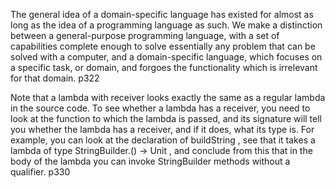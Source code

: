 The general idea of a domain-specific language has existed for almost as long as the idea
of a programming language as such. We make a distinction between a general-purpose
programming language, with a set of capabilities complete enough to solve essentially
any problem that can be solved with a computer, and a domain-specific language, which
focuses on a specific task, or domain, and forgoes the functionality which is irrelevant for
that domain.
p322

Note that a lambda with receiver looks exactly the same as a regular lambda in the
source code. To see whether a lambda has a receiver, you need to look at the function to
which the lambda is passed, and its signature will tell you whether the lambda has a
receiver, and if it does, what its type is. For example, you can look at the declaration of
buildString , see that it takes a lambda of type StringBuilder.() -> Unit , and
conclude from this that in the body of the lambda you can invoke StringBuilder
methods without a qualifier.
p330

